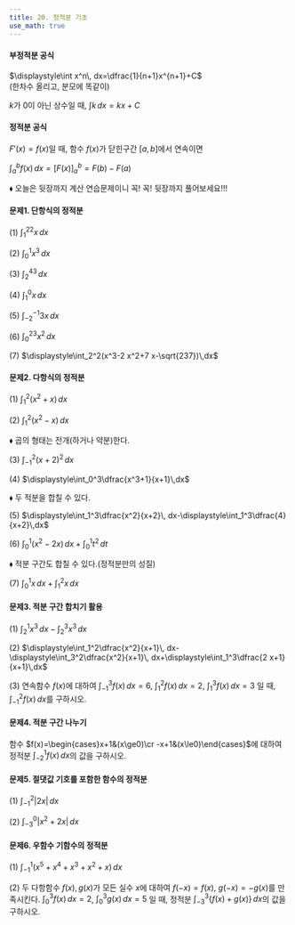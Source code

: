 ```yaml
---
title: 20. 정적분 기초
use_math: true
---
```

#### 부정적분 공식
$\displaystyle\int x^n\, dx=\dfrac{1}{n+1}x^{n+1}+C$\
(한차수 올리고, 분모에 똑같이)

$k$가 0이 아닌 상수일 때, $\displaystyle\int k\,dx=kx+C$

#### 정적분 공식
$F'(x)=f(x)$일 때, 함수 $f(x)$가 닫힌구간 $[a, b]$에서 연속이면

$\displaystyle\int_a^bf(x)\,dx=\bigg[F(x)\bigg]_a^b=F(b)-F(a)$

$\blacklozenge$ 오늘은 뒷장까지 계산 연습문제이니 꼭! 꼭! 뒷장까지 풀어보세요!!!

#### 문제1. 단항식의 정적분

(1) $\displaystyle\int_1^22 x\,dx$

(2) $\displaystyle\int_0^1 x^3\,dx$

(3) $\displaystyle\int _2^43\,dx$

(4) $\displaystyle\int_1^0x\,dx$

(5) $\displaystyle\int_{-2}^{-1}3 x\,dx$

(6) $\displaystyle\int_0^23 x^2\,dx$

(7) $\displaystyle\int_2^2(x^3-2 x^2+7 x-\sqrt{237})\,dx$

#### 문제2. 다항식의 정적분

(1) $\displaystyle\int_1^2 (x^2+x)\,dx$

(2) $\displaystyle\int_1^2(x^2-x)\,dx$

$\blacklozenge$ 곱의 형태는 전개(하거나 약분)한다.

(3) $\displaystyle\int_{-1}^2(x+2)^2\,dx$

(4) $\displaystyle\int_0^3\dfrac{x^3+1}{x+1}\,dx$

$\blacklozenge$ 두 적분을 합칠 수 있다. 

(5) $\displaystyle\int_1^3\dfrac{x^2}{x+2}\, dx-\displaystyle\int_1^3\dfrac{4}{x+2}\,dx$

(6) $\displaystyle\int_0^1 (x^2-2 x)\, dx+\displaystyle\int_0^1 t^2\,dt$

$\blacklozenge$ 적분 구간도 합칠 수 있다.(정적분만의 성질)

(7) $\displaystyle\int_0^1 x\, dx+\displaystyle\int_1^2 x\,dx$



#### 문제3. 적분 구간 합치기 활용

(1) $\displaystyle\int_2^1x^3\, dx-\displaystyle\int_2^3 x^3\,dx$

(2) $\displaystyle\int_1^2\dfrac{x^2}{x+1}\, dx-\displaystyle\int_3^2\dfrac{x^2}{x+1}\, dx+\displaystyle\int_1^3\dfrac{2 x+1}{x+1}\,dx$

(3) 연속함수 $f(x)$에 대하여 $\displaystyle\int_{-1}^3 f(x)\, dx=6$, $\displaystyle\int_1^2 f(x)\, dx=2$, $\displaystyle\int_1^3 f(x)\,dx=3$ 일 때, $\displaystyle\int_{-1}^2 f(x)\,dx$를 구하시오. 

#### 문제4. 적분 구간 나누기

함수 $f(x)=\begin{cases}x+1&(x\ge0)\cr -x+1&(x\le0)\end{cases}$에 대하여 정적분 $\displaystyle\int_{-2}^1 f(x)\,dx$의 값을 구하시오. 

#### 문제5. 절댓값 기호를 포함한 함수의 정적분

(1) $\displaystyle\int_{-1}^2\lvert 2 x\rvert\,dx$

(2) $\displaystyle\int_{-3}^0|x^2+2 x|\,dx$

#### 문제6. 우함수 기함수의 정적분

(1) $\displaystyle\int_{-1}^1(x^5+x^4+x^3+x^2+x)\,dx$

(2) 두 다항함수 $f(x), g(x)$가 모든 실수 $x$에 대하여 $f(-x)=f(x)$, $g(-x)=-g(x)$를 만족시킨다. $\displaystyle\int_0^3 f(x)\,dx=2$, $\displaystyle\int_0^3 g(x)\,dx=5$ 일 때, 정적분 $\displaystyle\int_{-3}^3\lbrace f(x)+g(x)\rbrace\,dx$의 값을 구하시오. 